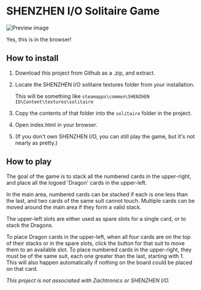 # SHENZHEN I/O Solitaire Game

![Preview image](http://i.imgur.com/pSFk7Jr.jpg)

Yes, this is in the browser!

## How to install
1. Download this project from Github as a .zip, and extract.

2. Locate the SHENZHEN I/O solitaire textures folder from your installation.

   This will be something like `steamapps\common\SHENZHEN IO\Content\textures\solitaire`

3. Copy the contents of that folder into the `solitaire` folder in the project.

4. Open index.html in your browser.

5. (If you don't own SHENZHEN I/O, you can still play the game, but it's not nearly as pretty.)


## How to play

The goal of the game is to stack all the numbered cards in the upper-right, and place all the logoed 'Dragon' cards in the upper-left.

In the main area, numbered cards can be stacked if each is one less than the last, and two cards of the same suit cannot touch.
Multiple cards can be moved around the main area if they form a valid stack.

The upper-left slots are either used as spare slots for a single card, or to stack the Dragons.

To place Dragon cards in the upper-left, when all four cards are on the top of their stacks or in the spare slots, click the button for that suit to move them to an available slot.
To place numbered cards in the upper-right, they must be of the same suit, each one greater than the last, starting with 1. This will also happen automatically if nothing on the board could be placed on that card.

_This project is not associated with Zachtronics or SHENZHEN I/O._
